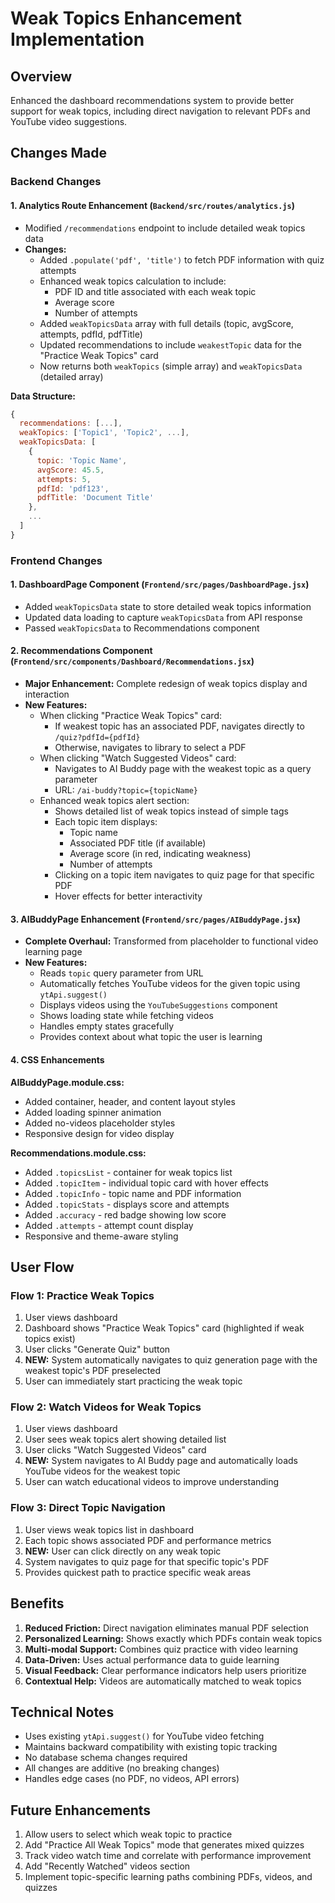 # Weak Topics Enhancement Implementation

## Overview
Enhanced the dashboard recommendations system to provide better support for weak topics, including direct navigation to relevant PDFs and YouTube video suggestions.

## Changes Made

### Backend Changes

#### 1. **Analytics Route Enhancement** (`Backend/src/routes/analytics.js`)
- Modified `/recommendations` endpoint to include detailed weak topics data
- **Changes:**
  - Added `.populate('pdf', 'title')` to fetch PDF information with quiz attempts
  - Enhanced weak topics calculation to include:
    - PDF ID and title associated with each weak topic
    - Average score
    - Number of attempts
  - Added `weakTopicsData` array with full details (topic, avgScore, attempts, pdfId, pdfTitle)
  - Updated recommendations to include `weakestTopic` data for the "Practice Weak Topics" card
  - Now returns both `weakTopics` (simple array) and `weakTopicsData` (detailed array)

**Data Structure:**
```javascript
{
  recommendations: [...],
  weakTopics: ['Topic1', 'Topic2', ...],
  weakTopicsData: [
    {
      topic: 'Topic Name',
      avgScore: 45.5,
      attempts: 5,
      pdfId: 'pdf123',
      pdfTitle: 'Document Title'
    },
    ...
  ]
}
```

### Frontend Changes

#### 1. **DashboardPage Component** (`Frontend/src/pages/DashboardPage.jsx`)
- Added `weakTopicsData` state to store detailed weak topics information
- Updated data loading to capture `weakTopicsData` from API response
- Passed `weakTopicsData` to Recommendations component

#### 2. **Recommendations Component** (`Frontend/src/components/Dashboard/Recommendations.jsx`)
- **Major Enhancement:** Complete redesign of weak topics display and interaction
- **New Features:**
  - When clicking "Practice Weak Topics" card:
    - If weakest topic has an associated PDF, navigates directly to `/quiz?pdfId={pdfId}`
    - Otherwise, navigates to library to select a PDF
  - When clicking "Watch Suggested Videos" card:
    - Navigates to AI Buddy page with the weakest topic as a query parameter
    - URL: `/ai-buddy?topic={topicName}`
  - Enhanced weak topics alert section:
    - Shows detailed list of weak topics instead of simple tags
    - Each topic item displays:
      - Topic name
      - Associated PDF title (if available)
      - Average score (in red, indicating weakness)
      - Number of attempts
    - Clicking on a topic item navigates to quiz page for that specific PDF
    - Hover effects for better interactivity

#### 3. **AIBuddyPage Enhancement** (`Frontend/src/pages/AIBuddyPage.jsx`)
- **Complete Overhaul:** Transformed from placeholder to functional video learning page
- **New Features:**
  - Reads `topic` query parameter from URL
  - Automatically fetches YouTube videos for the given topic using `ytApi.suggest()`
  - Displays videos using the `YouTubeSuggestions` component
  - Shows loading state while fetching videos
  - Handles empty states gracefully
  - Provides context about what topic the user is learning

#### 4. **CSS Enhancements**

**AIBuddyPage.module.css:**
- Added container, header, and content layout styles
- Added loading spinner animation
- Added no-videos placeholder styles
- Responsive design for video display

**Recommendations.module.css:**
- Added `.topicsList` - container for weak topics list
- Added `.topicItem` - individual topic card with hover effects
- Added `.topicInfo` - topic name and PDF information
- Added `.topicStats` - displays score and attempts
- Added `.accuracy` - red badge showing low score
- Added `.attempts` - attempt count display
- Responsive and theme-aware styling

## User Flow

### Flow 1: Practice Weak Topics
1. User views dashboard
2. Dashboard shows "Practice Weak Topics" card (highlighted if weak topics exist)
3. User clicks "Generate Quiz" button
4. **NEW:** System automatically navigates to quiz generation page with the weakest topic's PDF preselected
5. User can immediately start practicing the weak topic

### Flow 2: Watch Videos for Weak Topics
1. User views dashboard
2. User sees weak topics alert showing detailed list
3. User clicks "Watch Suggested Videos" card
4. **NEW:** System navigates to AI Buddy page and automatically loads YouTube videos for the weakest topic
5. User can watch educational videos to improve understanding

### Flow 3: Direct Topic Navigation
1. User views weak topics list in dashboard
2. Each topic shows associated PDF and performance metrics
3. **NEW:** User can click directly on any weak topic
4. System navigates to quiz page for that specific topic's PDF
5. Provides quickest path to practice specific weak areas

## Benefits

1. **Reduced Friction:** Direct navigation eliminates manual PDF selection
2. **Personalized Learning:** Shows exactly which PDFs contain weak topics
3. **Multi-modal Support:** Combines quiz practice with video learning
4. **Data-Driven:** Uses actual performance data to guide learning
5. **Visual Feedback:** Clear performance indicators help users prioritize
6. **Contextual Help:** Videos are automatically matched to weak topics

## Technical Notes

- Uses existing `ytApi.suggest()` for YouTube video fetching
- Maintains backward compatibility with existing topic tracking
- No database schema changes required
- All changes are additive (no breaking changes)
- Handles edge cases (no PDF, no videos, API errors)

## Future Enhancements

1. Allow users to select which weak topic to practice
2. Add "Practice All Weak Topics" mode that generates mixed quizzes
3. Track video watch time and correlate with performance improvement
4. Add "Recently Watched" videos section
5. Implement topic-specific learning paths combining PDFs, videos, and quizzes
